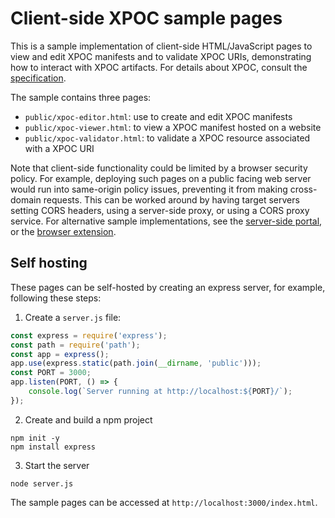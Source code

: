# Client-side XPOC sample pages

This is a sample implementation of client-side HTML/JavaScript pages to view and edit XPOC manifests and to validate XPOC URIs, demonstrating how to interact with XPOC artifacts. For details about XPOC, consult the [specification](../../doc/xpoc-specification.md).

The sample contains three pages:
* `public/xpoc-editor.html`: use to create and edit XPOC manifests
* `public/xpoc-viewer.html`: to view a XPOC manifest hosted on a website
* `public/xpoc-validator.html`: to validate a XPOC resource associated with a XPOC URI 

Note that client-side functionality could be limited by a browser security policy. For example, deploying such pages on a public facing web server would run into same-origin policy issues, preventing it from making cross-domain requests. This can be worked around by having target servers setting CORS headers, using a server-side proxy, or using a CORS proxy service. For alternative sample implementations, see the [server-side portal](TODO), or the [browser extension](../../browser-extension/README.md).

## Self hosting

These pages can be self-hosted by creating an express server, for example, following these steps: 

1. Create a `server.js` file:
```javascript
const express = require('express');
const path = require('path');
const app = express();
app.use(express.static(path.join(__dirname, 'public')));
const PORT = 3000;
app.listen(PORT, () => {
    console.log(`Server running at http://localhost:${PORT}/`);
});
```
2. Create and build a npm project
```
npm init -y
npm install express
```

3. Start the server
```
node server.js
```

The sample pages can be accessed at `http://localhost:3000/index.html`.

